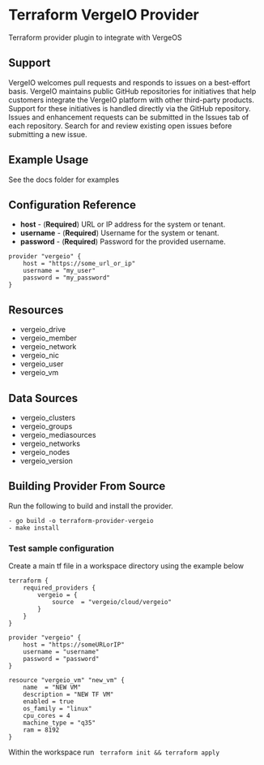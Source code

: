 # Terraform VergeIO Provider

Terraform provider plugin to integrate with VergeOS

## Support
VergeIO welcomes pull requests and responds to issues on a best-effort basis. VergeIO maintains public GitHub repositories for initiatives that help customers integrate the VergeIO platform with other third-party products. Support for these initiatives is handled directly via the GitHub repository. Issues and enhancement requests can be submitted in the Issues tab of each repository. Search for and review existing open issues before submitting a new issue.

## Example Usage
See the docs folder for examples

## Configuration Reference
- **host** - (**Required**) URL or IP address for the system or tenant.
- **username** - (**Required**) Username for the system or tenant. 
- **password** - (**Required**) Password for the provided username.
```
provider "vergeio" {
	host = "https://some_url_or_ip"
	username = "my_user"
	password = "my_password"
}
```
## Resources
- vergeio_drive
- vergeio_member
- vergeio_network
- vergeio_nic
- vergeio_user
- vergeio_vm

## Data Sources
- vergeio_clusters
- vergeio_groups
- vergeio_mediasources
- vergeio_networks
- vergeio_nodes
- vergeio_version

## Building Provider From Source
Run the following to build and install the provider.

```
- go build -o terraform-provider-vergeio
- make install
```
### Test sample configuration
Create a main tf file in a workspace directory using the example below
```
terraform {
	required_providers {
		vergeio = {
			source  = "vergeio/cloud/vergeio"
		}
	}
}

provider "vergeio" {
	host = "https://someURLorIP"
	username = "username"
	password = "password"
}

resource "vergeio_vm" "new_vm" {
	name  = "NEW VM"
	description = "NEW TF VM"
	enabled = true
	os_family = "linux"
	cpu_cores = 4
	machine_type = "q35"
	ram = 8192
}
```
Within the workspace run ``` terraform init && terraform apply```
